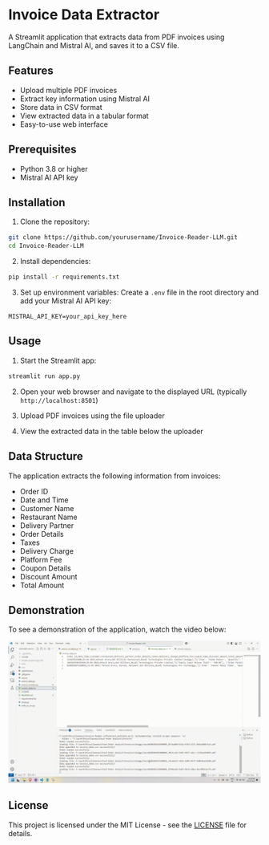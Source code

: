 # Invoice Data Extractor

A Streamlit application that extracts data from PDF invoices using LangChain and Mistral AI, and saves it to a CSV file.

## Features

- Upload multiple PDF invoices
- Extract key information using Mistral AI
- Store data in CSV format
- View extracted data in a tabular format
- Easy-to-use web interface

## Prerequisites

- Python 3.8 or higher
- Mistral AI API key

## Installation

1. Clone the repository:
```bash
git clone https://github.com/yourusername/Invoice-Reader-LLM.git
cd Invoice-Reader-LLM
```

2. Install dependencies:
```bash
pip install -r requirements.txt
```

3. Set up environment variables:
Create a `.env` file in the root directory and add your Mistral AI API key:
```
MISTRAL_API_KEY=your_api_key_here
```

## Usage

1. Start the Streamlit app:
```bash
streamlit run app.py
```

2. Open your web browser and navigate to the displayed URL (typically `http://localhost:8501`)

3. Upload PDF invoices using the file uploader

4. View the extracted data in the table below the uploader

## Data Structure

The application extracts the following information from invoices:
- Order ID
- Date and Time
- Customer Name
- Restaurant Name
- Delivery Partner
- Order Details
- Taxes
- Delivery Charge
- Platform Fee
- Coupon Details
- Discount Amount
- Total Amount

## Demonstration
To see a demonstration of the application, watch the video below:

![Demonstration](demonstration.gif)
## License

This project is licensed under the MIT License - see the [LICENSE](LICENSE) file for details.
